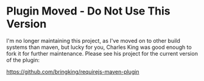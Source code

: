 # Plugin Moved - Do Not Use This Version
I'm no longer maintaining this project, as I've moved on to other build systems than maven, but lucky for you, Charles King was good enough to fork it for further maintenance. Please see his project for the current version of the plugin:

https://github.com/bringking/requirejs-maven-plugin

